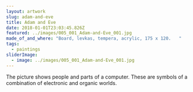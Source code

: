 ```yaml
---
layout: artwork
slug: adam-and-eve
title: Adam and Eve
date: 2018-01-01T23:03:45.826Z
featured: ../images/005_001_Adam-and-Eve_001.jpg
made_of_and_where: "Вoard, levkas, tempera, acrylic, 175 x 120.   "
tags:
  - paintings
sliderImage:
  - image: ../images/005_001_Adam-and-Eve_001.jpg
---
```

The picture shows people and parts of a computer. These are symbols of a combination of electronic and organic worlds.